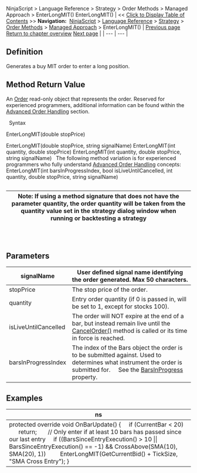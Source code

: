 ﻿
NinjaScript \> Language Reference \> Strategy \> Order Methods \> Managed Approach \> EnterLongMIT()
EnterLongMIT()
| \<\< [Click to Display Table of Contents](enterlongmit.md) \>\> **Navigation:**     [NinjaScript](ninjascript-1.md) \> [Language Reference](language_reference_wip-1.md) \> [Strategy](strategy-1.md) \> [Order Methods](order_methods-1.md) \> [Managed Approach](managed_approach-1.md) \> EnterLongMIT() | [Previous page](enterlonglimit-1.md) [Return to chapter overview](managed_approach-1.md) [Next page](enterlongstoplimit-1.md) |
| --- | --- |
## Definition
Generates a buy MIT order to enter a long position.
 
## Method Return Value
An [Order](order-1.md) read\-only object that represents the order. Reserved for experienced programmers, additional information can be found within the [Advanced Order Handling](advanced_order_handling-1.md) section.   

 
Syntax  

EnterLongMIT(double stopPrice)   

EnterLongMIT(double stopPrice, string signalName)
EnterLongMIT(int quantity, double stopPrice)
EnterLongMIT(int quantity, double stopPrice, string signalName)
 
The following method variation is for experienced programmers who fully understand [Advanced Order Handling](advanced_order_handling-1.md) concepts:
EnterLongMIT(int barsInProgressIndex, bool isLiveUntilCancelled, int quantity, double stopPrice, string signalName) 
 
## 
| Note: If using a method signature that does not have the parameter quantity, the order quantity will be taken from the quantity value set in the strategy dialog window when running or backtesting a strategy |
| --- |
## 
 
## Parameters
| signalName | User defined signal name identifying the order generated. Max 50 characters. |
| --- | --- |
| stopPrice | The stop price of the order. |
| quantity | Entry order quantity (if 0 is passed in, will be set to 1, except for stocks 100\). |
| isLiveUntilCancelled | The order will NOT expire at the end of a bar, but instead remain live until the [CancelOrder()](managed_cancelorder-1.md) method is called or its time in force is reached. |
| barsInProgressIndex | The index of the Bars object the order is to be submitted against. Used to determines what instrument the order is submitted for.      See the [BarsInProgress](barsinprogress-1.md) property. |
## 
## 
## Examples
| ns |
| --- |
| protected override void OnBarUpdate() {      if (CurrentBar \< 20)          return;        // Only enter if at least 10 bars has passed since our last entry      if ((BarsSinceEntryExecution() \> 10 \|\| BarsSinceEntryExecution() \=\= \-1) \&\& CrossAbove(SMA(10), SMA(20), 1))          EnterLongMIT(GetCurrentBid() \+ TickSize, "SMA Cross Entry"); } |
 

